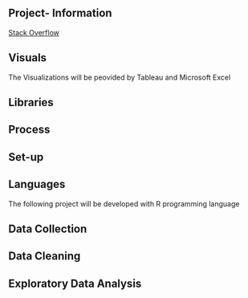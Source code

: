 
## Project- Information
[Stack Overflow](https://www.kaggle.com/stackoverflow/stackoverflow)

## Visuals
The Visualizations will be peovided by Tableau and Microsoft Excel 
## Libraries
## Process 
## Set-up
## Languages
The following project will be developed with R programming language
## Data Collection
## Data Cleaning
## Exploratory Data Analysis
